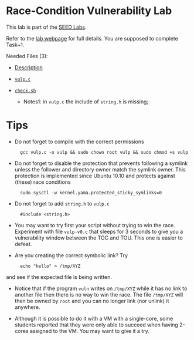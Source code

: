 # Race-Condition Vulnerability Lab

This lab is part of the [SEED Labs](http://www.cis.syr.edu/~wedu/seed/).

Refer to the [lab webpage](http://www.cis.syr.edu/~wedu/seed/Labs_12.04/Software/Race_Condition/) for full details. You are supposed to complete Task~1.

Needed Files (3): 

- [Description](http://www.cis.syr.edu/~wedu/seed/Labs_12.04/Software/Race_Condition/Race_Condition.pdf)
- [`vulp.c`](http://www.cis.syr.edu/~wedu/seed/Labs_12.04/Software/Race_Condition/files/vulp.c)
- [`check.sh`](http://www.cis.syr.edu/~wedu/seed/Labs_12.04/Software/Race_Condition/files/check.sh)

	* Notes1: in `vulp.c` the include of `string.h` is missing; 

# Tips

- Do not forget to compile with the correct permissions

		gcc vulp.c -o vulp && sudo chown root vulp && sudo chmod +s vulp
		
- Do not forget to disable the protection that prevents following a symlink unless the follower and directory owner match the symlink owner. This protection is implemented since Ubuntu 10.10 and protects against (these) race conditions

		sudo sysctl -w kernel.yama.protected_sticky_symlinks=0
		
- Do not forget to add `string.h` to `vulp.c`

		#include <string.h>
		
- You may want to try first your script without trying to win the race. Experiment with file `vulp-v0.c` that sleeps for 3 seconds to give you a vulnerability window between the TOC and TOU. This one is easier to defeat.

- Are you creating the correct symbolic link? Try 

		echo "hello" > /tmp/XYZ

and see if the expected file is being written.

- Notice that if the program `vuln` writes on `/tmp/XYZ` while it has no link to another file then there is no way to win the race. The file `/tmp/XYZ` will then be owned by `root` and you can no longer link (nor unlink) it anywhere.

- Although it is possible to do it with a VM with a single-core, some students reported that they were only able to succeed when having 2-cores assigned to the VM. You may want to give it a try.
